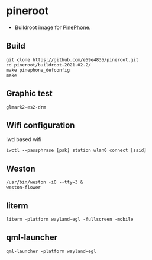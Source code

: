 # pineroot

* Buildroot image for [PinePhone](https://wiki.pine64.org/index.php/PinePhone).

## Build

```
git clone https://github.com/e59e4835/pineroot.git
cd pineroot/buildroot-2021.02.2/
make pinephone_defconfig
make
```

## Graphic test

```
glmark2-es2-drm
```

## Wifi configuration

iwd based wifi

```
iwctl --passphrase [psk] station wlan0 connect [ssid]
```

## Weston

```
/usr/bin/weston -i0 --tty=3 &
weston-flower
```

## literm

```
literm -platform wayland-egl -fullscreen -mobile
```

## qml-launcher

```
qml-launcher -platform wayland-egl
```
